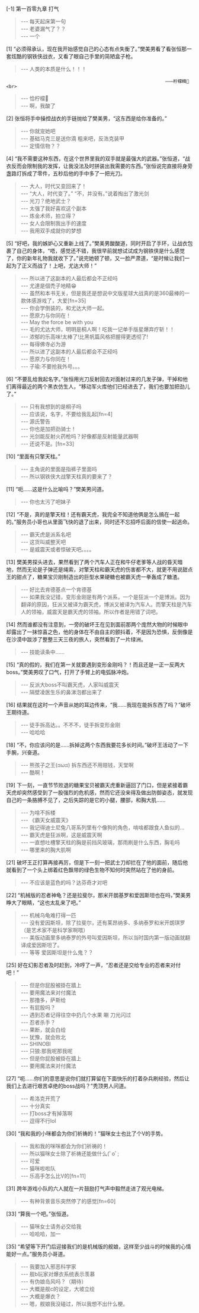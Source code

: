 
[-1] 第一百零九章 打气
>--- 每天起床第一句<br>
>--- 老婆漏气了？？<br>
>--- 一个<br>

[1] “必须得承认，现在我开始感觉自己的心态有点失衡了。”樊美男看了看张恒那一套炫酷的钢铁侠战衣，又看了眼自己手里的简陋盒子枪。
>--- 人类的本质是什么！！！

                 


   
                                                                ———柠檬精🍋<br>
>--- 恰柠檬🍋<br>
>--- 啊，我酸了<br>

[2] 张恒将手中操控战衣的手链抛给了樊美男，“这东西是给你准备的。”
>--- 你就宠她吧<br>
>--- 基础马克三是送你滴
粗来吧，反浩克装甲<br>
>--- 定情信物？？<br>

[4] “我不需要这种东西，在这个世界里我的双手就是最强大的武器。”张恒道，“战衣反而会限制我的发挥，让我没法及时拼装出我需要的东西。”张恒说完直接将身旁盏路灯拆成了零件，五秒后他的手中多了一把光刀。
>--- 大人，时代又变回来了！<br>
>--- “大人，时代变了。”
“不，并没有。”说着掏出了激光剑<br>
>--- 光刀？绝地武士？<br>
>--- 太强了我好喜欢这个副本<br>
>--- 炼金术师，拍立得？<br>
>--- 女人会限制我出手的速度<br>
>--- 我用双手成就你的梦想<br>

[5] “好吧，我的嫉妒心又重新上线了。”樊美男酸酸道，同时开启了手环，让战衣包裹了自己的身体，“唔，感觉还不错，我很早前就想试试成为钢铁侠是什么感觉了，你的新年礼物我就收下了。”说完她顿了顿，又一脸严肃道，“是时候让我们一起为了正义而战了！上吧，尤达大师！”
>--- 所以进了这副本的人最后都会不正经吗<br>
>--- 尤達是個禿子地精😁<br>
>--- 虽然和本书无关，但是我还是想说中文版星球大战真的是360最棒的一款体感游戏了，大爱[fn=35]<br>
>--- 你会学倒装的，和尤达大师一起。<br>
>--- 愿原力与你同在！<br>
>--- May the force be with you<br>
>--- 毛的尤达大师，明明是桐人啊！吃我一记单手版星爆弃疗斩！！<br>
>--- 浓郁的乐高味!太棒了!比黑帆篇风格把握得更透彻了!<br>
>--- 每得佛寺必为游<br>
>--- 所以进了这副本的人最后都会不正经吗<br>
>--- 愿原力与你同在！<br>
>--- 子瑜:不要抢我外号。。。<br>

[6] “不要乱给我起名字。”张恒用光刀反射回去对面射过来的几发子弹，干掉和他们离得最近的两个黑衣仿生人，“移动军火库他们已经进去了，我们也要加把劲儿了。”
>--- 只有我想到的是桐子吗<br>
>--- 应该说，名字，不要给我乱起[fn=4]<br>
>--- 源氏警告<br>
>--- 你也是加把劲骑士！<br>
>--- 光剑能反射火药枪吗？好像都是反射能量武器啊<br>
>--- 还说不是。[fn=33]<br>

[10] “里面有只擎天柱。”
>--- 主角说的里面是指裤子里面吗<br>
>--- 所以钢铁侠大战擎天柱真的要来了？<br>

[11] “呃……这是什么比喻吗？”樊美男问道。
>--- 你也太污了吧妹子<br>

[12] “不是，真的是擎天柱！还有霸天虎，我完全不知道他俩是怎么搞在一起的。”服务员小哥也从里面飞快的退了出来，同时还不忘招呼后面的信使一起逃命。
>--- 霸天虎是派系名吧<br>
>--- 这货叫威整天吧<br>
>--- 是威震天或者惊破天吧。。。。<br>

[13] 樊美男探头进去，果然看到了两个汽车人正在和牛仔老爹等人战的昏天暗地，然而无论是子弹还是绳索，对擎天柱和霸天虎的伤害都不大，就更不用说甜点王的甜点了，糖果宝贝刚制造出的巨型水果硬糖也被霸天虎一拳轰成了糖渣。
>--- 好比去肯德基点一个肯德基<br>
>--- 如果我没记错，变形金刚是有两个派系，一个是狂派一个是博派。因为翻译的原因，狂派又被译为霸天虎，博派又被译为汽车人。而擎天柱是汽车人的领袖，威震天是霸天虎的领袖。所以作者是用错了词吧。<br>

[14] 然而谁都没有注意到，一旁的破坏王在见到面前那两个庞然大物的时候眼中却露出了一抹惊喜之色，他的身体在不由自主的颤抖着，不是因为恐惧，反倒像是在沙漠中跋涉了整整三天三夜的旅人，突然看到了一片绿洲。
>--- 技能读条中……<br>

[15] “真的假的，我们在第一关就要遇到变形金刚吗？！而且还是一正一反两大boss。”樊美男叹了口气，打开了手臂上的电弧脉冲炮。
>--- 反派大boss不叫霸天虎，人家叫威震天<br>
>--- 隔壁凌医生乐的鼻涕泡都出来了<br>

[16] 结果就在这时一个声音从她的耳边传来，“我……我现在能拆东西了吗？”破坏王期待道。
>--- 徒手拆高达。。不不不，徒手拆变形金刚<br>
>--- 哈哈哈<br>

[18] “不，你应该问的是……拆掉这两个东西我要花多长时间。”破坏王活动了一下手腕，兴奋道。
>--- 熊孩子之王(ಡωಡ) 拆东西还不用赔钱，天堂啊<br>
>--- 酷啊！<br>

[19] 下一刻，一直节节败退的糖果宝贝被霸天虎重新逼回了门口，但是紧接着霸天虎却突然感受到了一股强烈的危机感，然而它还没来得及做出防御姿态，就发现自己的一条胳膊不见了，之后失踪的是它的小腿，腰部，和胸大肌……
>--- 为啥不拆楼<br>
>--- 《霸天女威震天》<br>
>--- 我记得迪士尼兔八哥系列里有个像狗的角色，啃啥都跟食人鱼似的…<br>
>--- 霸天虎是狂派啊，这是威震天啊<br>
>--- 一直想吐槽擎天柱的胸是前挡风玻璃，那雨刷是什么东西，胸毛吗<br>
>--- 哪里来的胸大肌啊<br>

[21] 破坏王正打算再接再厉，但是下一刻一把武士刀却拦在了他的面前，随后他就看到了一个头上绑着红色飘带的绿色生物不知何时突然站在了他的身前。
>--- 不应该是蓝色的吗？达芬奇才对吧<br>

[22] “机械版的忍者神龟？还是拉斐尔，那米开朗基罗和爱因斯坦也在吗，”樊美男睁大了眼睛，“这也太乱来了吧。”
>--- 机械乌龟难打得一匹<br>
>--- 没有爱因斯坦，除了拉斐尔，还有莱昂纳多、多纳泰罗和米开朗琪罗（是艺术家不是科学家啊喂）<br>
>--- 美版动画里多纳泰罗的外号叫爱因斯坦，所以当时国内第一版动画就翻译成爱因斯坦了。<br>
>--- 等等 爱因斯坦是什么鬼？？<br>

[25] 好在幻影忍者及时赶到，冷哼了一声，“忍者还是交给专业的忍者来对付吧！”
>--- 但是你屁股被掛在牆上<br>
>--- 要用魔法来对付魔法<br>
>--- 那撸多，萨斯给<br>
>--- 有屁股吗？<br>
>--- 遇到忍者记得往空中扔几个水果 唰 刀光闪过<br>
>--- 忍者杀手？<br>
>--- 果断，就会白给<br>
>--- 犹豫，就会败北<br>
>--- SHINOBI<br>
>--- 只狼:那我呢那我呢<br>
>--- 但是你屁股被掛在牆上<br>
>--- 要用魔法来对付魔法<br>

[27] “呃……你们的意思是说你们就打算留在下面快乐的打着杂兵刷经验，然后让我们上去进行艰苦卓绝的boss战吗？”秃顶男人问道。
>--- 希洛克开荒了<br>
>--- 十分真实<br>
>--- 打boss才有掉落啊<br>
>--- 逗得不行lol<br>

[30] “我和我的小咪都会为你们祈祷的！”猫咪女士也比了个V的手势。
>--- 我和我的咪咪都会为你们祈祷的！<br>
>--- 所以猫咪女士除了祈祷还能做什么(ﾟoﾟ;<br>
>--- 可爱<br>
>--- 猫咪啦啦队<br>
>--- 乐高手怎么比V的[fn=11]<br>

[31] 跨年游戏小队的六人就在一片鼓励打气声中毅然走进了观光电梯。
>--- 有种背景音乐突然停了的感觉[fn=60]<br>

[33] “算我一个吧。”张恒道。
>--- 猫咪女士请务必交给我<br>
>--- 哈哈哈，加一<br>

[35] “希望等下开门后迎接我们的是机械版的舰娘，这样至少战斗的时候我的心情能好一点。”服务员小哥道。
>--- 我要加入邪恶科学家<br>
>--- 舰b玩家对爆衣系统表示羡慕<br>
>--- 有伪娘岛风吗？（期待）<br>
>--- 大概是舰c的设定，大坡立绘<br>
>--- 大概是爆衣？<br>
>--- 嗯，舰娘我没碰过，所以我想不出什么梗。<br>
